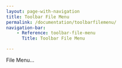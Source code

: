 ```yaml
---
layout: page-with-navigation
title: Toolbar File Menu
permalink: /documentation/toolbarfilemenu/
navigation-bar:
    - Reference: toolbar-file-menu
      Title: Toolbar File Menu

---
```



File Menu...